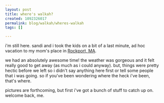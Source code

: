 ```yaml
--- 
layout: post
title: where's walkah?
created: 1092326017
permalink: blog/walkah/wheres-walkah
tags: []

---
```

i'm still here. sandi and i took the kids on a bit of a last minute, ad hoc vacation to my mom's place in <a href="http://www.rockportusa.com/">Rockport, MA</a>.

we had an absolutely awesome time! the weather was gorgeous and it felt really good to get away (as much as i could anyway). but, things were pretty hectic before we left so i didn't say anything here first or tell some people that i was going. so if you've been wondering where the heck i've been, that's where.

pictures are forthcoming, but first i've got a bunch of stuff to catch up on. welcome back, me.  
